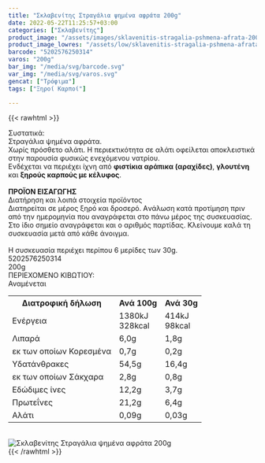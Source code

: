 ```yaml
---
title: "Σκλαβενίτης Στραγάλια ψημένα αφράτα 200g"
date: 2022-05-22T11:25:57+03:00
categories: ["Σκλαβενίτης"]
product_image: "/assets/images/sklavenitis-stragalia-pshmena-afrata-200g.jpg"
product_image_lowres: "/assets/low/sklavenitis-stragalia-pshmena-afrata-200g.jpg"
barcode: "5202576250314"
varos: "200g"
bar_img: "/media/svg/barcode.svg"
var_img: "/media/svg/varos.svg"
gencat: ["Τρόφιμα"]
tags: ["Ξηροί Καρποί"]

---
```

{{< rawhtml >}}

<div class="sload623"><div class="product"><div id="sistatika">Συστατικά:</div><div class="alltext">Στραγάλια ψημένα αφράτα.<br>Χωρίς πρόσθετο αλάτι. Η περιεκτικότητα σε αλάτι οφείλεται αποκλειστικά στην παρουσία φυσικώς ενεχόμενου νατρίου.<br>Ενδέχεται να περιέχει ίχνη από <b>φιστίκια αράπικα (αραχίδες)</b>, <b>γλουτένη</b> και <b>ξηρούς καρπούς με κέλυφος</b>.<br><br><b>ΠΡΟΪΟΝ ΕΙΣΑΓΩΓΗΣ</b></div><div id="loipa">Διατήρηση και λοιπά στοιχεία προϊόντος</div><div class="alltext">Διατηρείται σε μέρος ξηρό και δροσερό. Aνάλωση κατά προτίμηση πριν από την ημερομηνία που αναγράφεται στο πάνω μέρος της συσκευασίας. Στο ίδιο σημείο αναγράφεται και ο αριθμός παρτίδας. Κλείνουμε καλά τη συσκευασία μετά από κάθε άνοιγμα.<br><br>Η συσκευασία περιέχει περίπου 6 μερίδες των 30g.</div><div id="barcode"><div id="barimage1"></div><span id="bartext">5202576250314</span></div><div id="varos"><div id="varosimage1"></div><span id="varostext">200g</span></div><div id="kivotio">ΠΕΡΙΕΧΟΜΕΝΟ ΚΙΒΩΤΙΟΥ:<br>Αναμένεται</div><div class="tabout"><table id="diatable"><tbody><tr><th>Διατροφική δήλωση</th><th>Ανά 100g</th><th>Ανά 30g<br></th></tr><tr><td class="texr2">Ενέργεια</td><td class="texr">1380kJ<br>328kcal</td><td class="texr">414kJ<br>98kcal<br></td></tr><tr><td class="texr2">Λιπαρά</td><td class="texr">6,0g</td><td class="texr">1,8g<br></td></tr><tr><td class="gray">εκ των οποίων Κορεσµένα</td><td class="gray2">0,7g</td><td class="gray2">0,2g<br></td></tr><tr><td class="texr2">Yδατάνθρακες</td><td class="texr">54,5g</td><td class="texr">16,4g<br></td></tr><tr><td class="gray">εκ των οποίων Σάκχαρα</td><td class="gray2">2,8g</td><td class="gray2">0,8g<br></td></tr><tr><td class="texr2">Eδώδιμες ίνες</td><td class="texr">12,2g</td><td class="texr">3,7g<br></td></tr><tr><td class="texr2">Πρωτεΐνες</td><td class="texr">21,2g</td><td class="texr">6,4g<br></td></tr><tr><td class="texr2">Αλάτι</td><td class="texr">0,09g</td><td class="texr">0,03g<br></td></tr></tbody></table></div><br><div class="pimg"><img alt="Σκλαβενίτης Στραγάλια ψημένα αφράτα 200g" title="Σκλαβενίτης Στραγάλια ψημένα αφράτα 200g" src="/assets/images/sklavenitis-stragalia-pshmena-afrata-200g.jpg"></div></div></div>
{{< /rawhtml >}}


